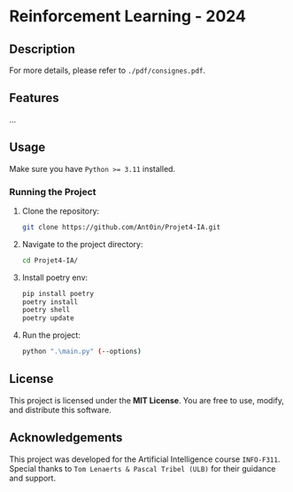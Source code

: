 # Reinforcement Learning - 2024

## Description

For more details, please refer to `./pdf/consignes.pdf`.

## Features

...


## Usage

Make sure you have `Python >= 3.11` installed.


### Running the Project

1. Clone the repository:

   ```bash
   git clone https://github.com/Ant0in/Projet4-IA.git
   ```

2. Navigate to the project directory:

   ```bash
   cd Projet4-IA/
   ```

3. Install poetry env:
   
   ```bash
   pip install poetry
   poetry install
   poetry shell
   poetry update
   ```

4. Run the project:

   ```bash
   python ".\main.py" (--options)
   ```

## License

This project is licensed under the **MIT License**. You are free to use, modify, and distribute this software.

## Acknowledgements

This project was developed for the Artificial Intelligence course `INFO-F311`. Special thanks to `Tom Lenaerts & Pascal Tribel (ULB)` for their guidance and support.

